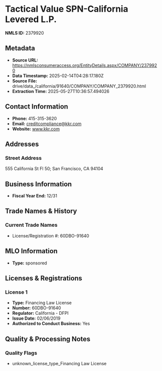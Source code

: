 # Tactical Value SPN-California Levered L.P.

**NMLS ID:** 2379920

## Metadata
- **Source URL:** https://nmlsconsumeraccess.org/EntityDetails.aspx/COMPANY/2379920
- **Data Timestamp:** 2025-02-14T04:28:17.180Z
- **Source File:** drive/data_/california/91640/COMPANY/COMPANY_2379920.html
- **Extraction Time:** 2025-05-27T10:36:57.494026

## Contact Information
- **Phone:** 415-315-3620
- **Email:** creditcompliance@kkr.com
- **Website:** www.kkr.com

## Addresses
### Street Address
555 California St Fl 50; San Francisco, CA 94104

## Business Information
- **Fiscal Year End:** 12/31

## Trade Names & History
### Current Trade Names
- License/Registration #: 60DBO-91640

## MLO Information
- **Type:** sponsored

## Licenses & Registrations

### License 1
- **Type:** Financing Law License
- **Number:** 60DBO-91640
- **Regulator:** California - DFPI
- **Issue Date:** 02/06/2019
- **Authorized to Conduct Business:** Yes

## Quality & Processing Notes
### Quality Flags
- unknown_license_type_Financing Law License
